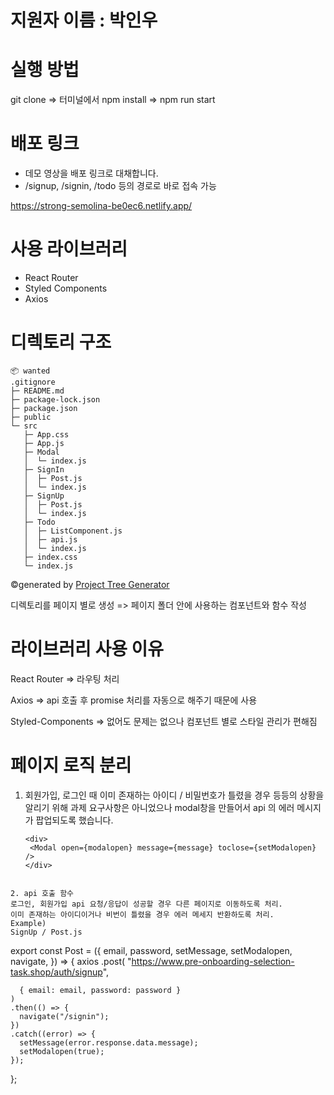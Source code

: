 # 지원자 이름 : 박인우

# 실행 방법
git clone => 터미널에서 npm install => npm run start

# 배포 링크
* 데모 영상을 배포 링크로 대채합니다.
* /signup, /signin, /todo 등의 경로로 바로 접속 가능

https://strong-semolina-be0ec6.netlify.app/


# 사용 라이브러리
- React Router
- Styled Components
- Axios

# 디렉토리 구조

```
📦 wanted
.gitignore
├─ README.md
├─ package-lock.json
├─ package.json
├─ public
└─ src
   ├─ App.css
   ├─ App.js
   ├─ Modal 
   │  └─ index.js
   ├─ SignIn
   │  ├─ Post.js
   │  └─ index.js
   ├─ SignUp
   │  ├─ Post.js
   │  └─ index.js
   ├─ Todo
   │  ├─ ListComponent.js
   │  ├─ api.js
   │  └─ index.js
   ├─ index.css
   └─ index.js
```
©generated by [Project Tree Generator](https://woochanleee.github.io/project-tree-generator)

 디렉토리를 페이지 별로 생성 => 페이지 폴더 안에 사용하는 컴포넌트와 함수 작성
 

 # 라이브러리 사용 이유
 
 React Router => 라우팅 처리
 
 Axios => api 호출 후 promise 처리를 자동으로 해주기 때문에 사용
 
 Styled-Components => 없어도 문제는 없으나 컴포넌트 별로 스타일 관리가 편해짐


# 페이지 로직 분리

1. 회원가입, 로그인 때 이미 존재하는 아이디 / 비밀번호가 틀렸을 경우 등등의 상황을 알리기 위해 과제 요구사항은 아니었으나 modal창을 만들어서 api 의 에러 메시지가 팝업되도록 했습니다.

   ```
   <div>
    <Modal open={modalopen} message={message} toclose={setModalopen} />
   </div>
 ```

2. api 호출 함수
로그인, 회원가입 api 요청/응답이 성공할 경우 다른 페이지로 이동하도록 처리.
이미 존재하는 아이디이거나 비번이 틀렸을 경우 에러 메세지 반환하도록 처리.
Example)
SignUp / Post.js
```
export const Post = ({
  email,
  password,
  setMessage,
  setModalopen,
  navigate,
}) => {
  axios
    .post(
      "https://www.pre-onboarding-selection-task.shop/auth/signup",

      { email: email, password: password }
    )
    .then(() => {
      navigate("/signin");
    })
    .catch((error) => {
      setMessage(error.response.data.message);
      setModalopen(true);
    });
};
```



